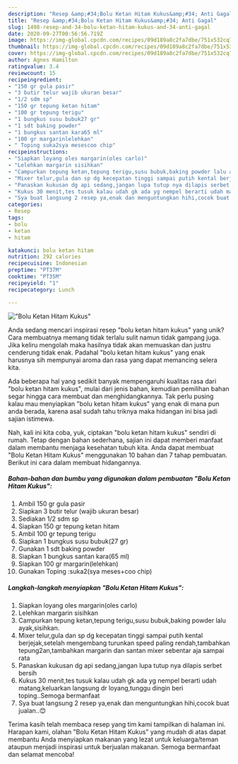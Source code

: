 ```yaml
---
description: "Resep &amp;#34;Bolu Ketan Hitam Kukus&amp;#34; Anti Gagal"
title: "Resep &amp;#34;Bolu Ketan Hitam Kukus&amp;#34; Anti Gagal"
slug: 1498-resep-and-34-bolu-ketan-hitam-kukus-and-34-anti-gagal
date: 2020-09-27T00:56:56.719Z
image: https://img-global.cpcdn.com/recipes/09d189a8c2fa7dbe/751x532cq70/bolu-ketan-hitam-kukus-foto-resep-utama.jpg
thumbnail: https://img-global.cpcdn.com/recipes/09d189a8c2fa7dbe/751x532cq70/bolu-ketan-hitam-kukus-foto-resep-utama.jpg
cover: https://img-global.cpcdn.com/recipes/09d189a8c2fa7dbe/751x532cq70/bolu-ketan-hitam-kukus-foto-resep-utama.jpg
author: Agnes Hamilton
ratingvalue: 3.4
reviewcount: 15
recipeingredient:
- "150 gr gula pasir"
- "3 butir telur wajib ukuran besar"
- "1/2 sdm sp"
- "150 gr tepung ketan hitam"
- "100 gr tepung terigu"
- "1 bungkus susu bubuk27 gr"
- "1 sdt baking powder"
- "1 bungkus santan kara65 ml"
- "100 gr margarinlelehkan"
- " Toping suka2sya mesescoo chip"
recipeinstructions:
- "Siapkan loyang oles margarin(oles carlo)"
- "Lelehkan margarin sisihkan"
- "Campurkan tepung ketan,tepung terigu,susu bubuk,baking powder lalu ayak,sisihkan."
- "Mixer telur,gula dan sp dg kecepatan tinggi sampai putih kental berjejak,setelah mengembang turunkan speed paling rendah,tambahkan tepung2an,tambahkan margarin dan santan mixer sebentar aja sampai rata"
- "Panaskan kukusan dg api sedang,jangan lupa tutup nya dilapis serbet bersih"
- "Kukus 30 menit,tes tusuk kalau udah gk ada yg nempel berarti udah matang,keluarkan langsung dr loyang,tunggu dingin beri toping..Semoga bermanfaat"
- "Sya buat langsung 2 resep ya,enak dan menguntungkan hihi,cocok buat jualan..😊"
categories:
- Resep
tags:
- bolu
- ketan
- hitam

katakunci: bolu ketan hitam 
nutrition: 292 calories
recipecuisine: Indonesian
preptime: "PT37M"
cooktime: "PT35M"
recipeyield: "1"
recipecategory: Lunch

---
```



![&#34;Bolu Ketan Hitam Kukus&#34;](https://img-global.cpcdn.com/recipes/09d189a8c2fa7dbe/751x532cq70/bolu-ketan-hitam-kukus-foto-resep-utama.jpg)

Anda sedang mencari inspirasi resep &#34;bolu ketan hitam kukus&#34; yang unik? Cara membuatnya memang tidak terlalu sulit namun tidak gampang juga. Jika keliru mengolah maka hasilnya tidak akan memuaskan dan justru cenderung tidak enak. Padahal &#34;bolu ketan hitam kukus&#34; yang enak harusnya sih mempunyai aroma dan rasa yang dapat memancing selera kita.



Ada beberapa hal yang sedikit banyak mempengaruhi kualitas rasa dari &#34;bolu ketan hitam kukus&#34;, mulai dari jenis bahan, kemudian pemilihan bahan segar hingga cara membuat dan menghidangkannya. Tak perlu pusing kalau mau menyiapkan &#34;bolu ketan hitam kukus&#34; yang enak di mana pun anda berada, karena asal sudah tahu triknya maka hidangan ini bisa jadi sajian istimewa.


Nah, kali ini kita coba, yuk, ciptakan &#34;bolu ketan hitam kukus&#34; sendiri di rumah. Tetap dengan bahan sederhana, sajian ini dapat memberi manfaat dalam membantu menjaga kesehatan tubuh kita. Anda dapat membuat &#34;Bolu Ketan Hitam Kukus&#34; menggunakan 10 bahan dan 7 tahap pembuatan. Berikut ini cara dalam membuat hidangannya.

<!--inarticleads1-->

##### Bahan-bahan dan bumbu yang digunakan dalam pembuatan &#34;Bolu Ketan Hitam Kukus&#34;:

1. Ambil 150 gr gula pasir
1. Siapkan 3 butir telur (wajib ukuran besar)
1. Sediakan 1/2 sdm sp
1. Siapkan 150 gr tepung ketan hitam
1. Ambil 100 gr tepung terigu
1. Siapkan 1 bungkus susu bubuk(27 gr)
1. Gunakan 1 sdt baking powder
1. Siapkan 1 bungkus santan kara(65 ml)
1. Siapkan 100 gr margarin(lelehkan)
1. Gunakan  Toping :suka2(sya meses+coo chip)




<!--inarticleads2-->

##### Langkah-langkah menyiapkan &#34;Bolu Ketan Hitam Kukus&#34;:

1. Siapkan loyang oles margarin(oles carlo)
1. Lelehkan margarin sisihkan
1. Campurkan tepung ketan,tepung terigu,susu bubuk,baking powder lalu ayak,sisihkan.
1. Mixer telur,gula dan sp dg kecepatan tinggi sampai putih kental berjejak,setelah mengembang turunkan speed paling rendah,tambahkan tepung2an,tambahkan margarin dan santan mixer sebentar aja sampai rata
1. Panaskan kukusan dg api sedang,jangan lupa tutup nya dilapis serbet bersih
1. Kukus 30 menit,tes tusuk kalau udah gk ada yg nempel berarti udah matang,keluarkan langsung dr loyang,tunggu dingin beri toping..Semoga bermanfaat
1. Sya buat langsung 2 resep ya,enak dan menguntungkan hihi,cocok buat jualan..😊




Terima kasih telah membaca resep yang tim kami tampilkan di halaman ini. Harapan kami, olahan &#34;Bolu Ketan Hitam Kukus&#34; yang mudah di atas dapat membantu Anda menyiapkan makanan yang lezat untuk keluarga/teman ataupun menjadi inspirasi untuk berjualan makanan. Semoga bermanfaat dan selamat mencoba!
